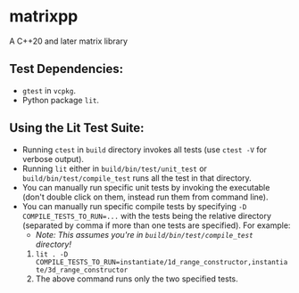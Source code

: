 # matrixpp
A C++20 and later matrix library

## Test Dependencies:
- `gtest` in `vcpkg`.
- Python package `lit`.

## Using the Lit Test Suite:
- Running `ctest` in `build` directory invokes all tests (use `ctest -V` for verbose output).
- Running `lit` either in `build/bin/test/unit_test` or `build/bin/test/compile_test` runs all the test in that directory.
- You can manually run specific unit tests by invoking the executable (don't double click on them, instead run them from command line).
- You can manually run specific compile tests by specifying `-D COMPILE_TESTS_TO_RUN=...` with the tests being the relative directory (separated by comma if more than one tests are specified). For example:
    - *Note: This assumes you're in `build/bin/test/compile_test` directory!*
    1. `lit . -D COMPILE_TESTS_TO_RUN=instantiate/1d_range_constructor,instantiate/3d_range_constructor`
    2. The above command runs only the two specified tests.
